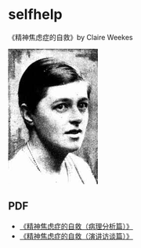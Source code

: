 # selfhelp

《精神焦虑症的自救》by Claire Weekes

![Claire Weekes](./img/hero.jpg)

## PDF

- [《精神焦虑症的自救（病理分析篇）》](./pdf/anxiety1.pdf)
- [《精神焦虑症的自救（演讲访谈篇）》](./pdf/anxiety2.pdf)